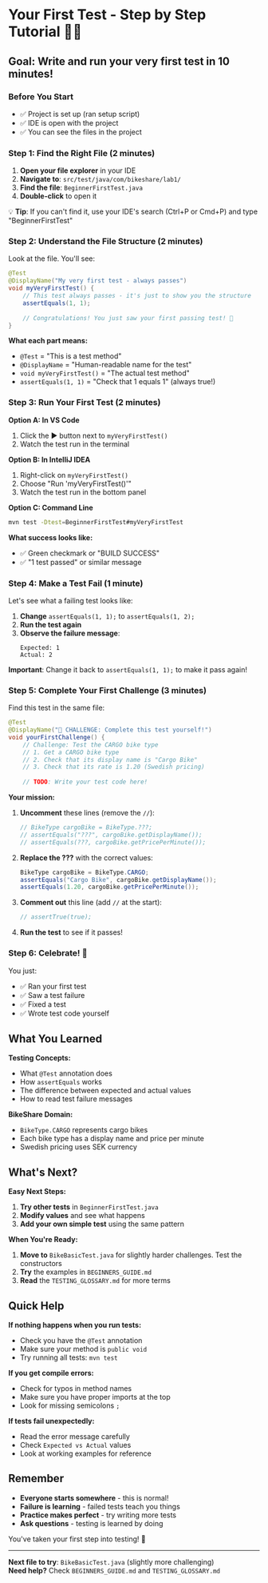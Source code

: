 # Your First Test - Step by Step Tutorial 👶🧪

## Goal: Write and run your very first test in 10 minutes!

### Before You Start
- ✅ Project is set up (ran setup script)
- ✅ IDE is open with the project
- ✅ You can see the files in the project

### Step 1: Find the Right File (2 minutes)

1. **Open your file explorer** in your IDE
2. **Navigate to**: `src/test/java/com/bikeshare/lab1/`
3. **Find the file**: `BeginnerFirstTest.java`
4. **Double-click** to open it

💡 **Tip**: If you can't find it, use your IDE's search (Ctrl+P or Cmd+P) and type "BeginnerFirstTest"

### Step 2: Understand the File Structure (2 minutes)

Look at the file. You'll see:

```java
@Test
@DisplayName("My very first test - always passes")
void myVeryFirstTest() {
    // This test always passes - it's just to show you the structure
    assertEquals(1, 1);
    
    // Congratulations! You just saw your first passing test! 🎉
}
```

**What each part means:**
- `@Test` = "This is a test method"
- `@DisplayName` = "Human-readable name for the test"
- `void myVeryFirstTest()` = "The actual test method"
- `assertEquals(1, 1)` = "Check that 1 equals 1" (always true!)

### Step 3: Run Your First Test (2 minutes)

**Option A: In VS Code**
1. Click the ▶️ button next to `myVeryFirstTest()`
2. Watch the test run in the terminal

**Option B: In IntelliJ IDEA**
1. Right-click on `myVeryFirstTest()`
2. Choose "Run 'myVeryFirstTest()'"
3. Watch the test run in the bottom panel

**Option C: Command Line**
```bash
mvn test -Dtest=BeginnerFirstTest#myVeryFirstTest
```

**What success looks like:**
- ✅ Green checkmark or "BUILD SUCCESS"
- ✅ "1 test passed" or similar message

### Step 4: Make a Test Fail (1 minute)

Let's see what a failing test looks like:

1. **Change** `assertEquals(1, 1);` to `assertEquals(1, 2);`
2. **Run the test again**
3. **Observe the failure message**:
   ```
   Expected: 1
   Actual: 2
   ```

**Important**: Change it back to `assertEquals(1, 1);` to make it pass again!

### Step 5: Complete Your First Challenge (3 minutes)

Find this test in the same file:

```java
@Test
@DisplayName("🎯 CHALLENGE: Complete this test yourself!")
void yourFirstChallenge() {
    // Challenge: Test the CARGO bike type
    // 1. Get a CARGO bike type
    // 2. Check that its display name is "Cargo Bike"
    // 3. Check that its rate is 1.20 (Swedish pricing)
    
    // TODO: Write your test code here!
```

**Your mission:**
1. **Uncomment** these lines (remove the `//`):
   ```java
   // BikeType cargoBike = BikeType.???;
   // assertEquals("???", cargoBike.getDisplayName());
   // assertEquals(???, cargoBike.getPricePerMinute());
   ```

2. **Replace the ???** with the correct values:
   ```java
   BikeType cargoBike = BikeType.CARGO;
   assertEquals("Cargo Bike", cargoBike.getDisplayName());
   assertEquals(1.20, cargoBike.getPricePerMinute());
   ```

3. **Comment out** this line (add `//` at the start):
   ```java
   // assertTrue(true);
   ```

4. **Run the test** to see if it passes!

### Step 6: Celebrate! 🎉

You just:
- ✅ Ran your first test
- ✅ Saw a test failure
- ✅ Fixed a test
- ✅ Wrote test code yourself

## What You Learned

**Testing Concepts:**
- What `@Test` annotation does
- How `assertEquals` works
- The difference between expected and actual values
- How to read test failure messages

**BikeShare Domain:**
- `BikeType.CARGO` represents cargo bikes
- Each bike type has a display name and price per minute
- Swedish pricing uses SEK currency

## What's Next?

**Easy Next Steps:**
1. **Try other tests** in `BeginnerFirstTest.java`
2. **Modify values** and see what happens
3. **Add your own simple test** using the same pattern

**When You're Ready:**
1. **Move to** `BikeBasicTest.java` for slightly harder challenges. Test the constructors
2. **Try** the examples in `BEGINNERS_GUIDE.md`
3. **Read** the `TESTING_GLOSSARY.md` for more terms

## Quick Help

**If nothing happens when you run tests:**
- Check you have the `@Test` annotation
- Make sure your method is `public void`
- Try running all tests: `mvn test`

**If you get compile errors:**
- Check for typos in method names
- Make sure you have proper imports at the top
- Look for missing semicolons `;`

**If tests fail unexpectedly:**
- Read the error message carefully
- Check `Expected vs Actual` values
- Look at working examples for reference

## Remember

- **Everyone starts somewhere** - this is normal!
- **Failure is learning** - failed tests teach you things
- **Practice makes perfect** - try writing more tests
- **Ask questions** - testing is learned by doing

You've taken your first step into testing! 🚀

---

**Next file to try**: `BikeBasicTest.java` (slightly more challenging)  
**Need help?** Check `BEGINNERS_GUIDE.md` and `TESTING_GLOSSARY.md`
